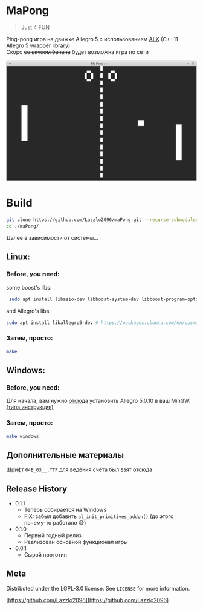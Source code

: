 # MaPong
> Just 4 FUN

Ping-pong игра на движке Allegro 5 с использованием [ALX](https://github.com/axilmar/ALX) (C++11 Allegro 5 wrapper library)
<br>Скоро ~~со вкусом банана~~ будет возможна игра по сети

![](maPong_screenshot.png)
# Build
```sh
git clone https://github.com/Lazzlo2096/maPong.git --recurse-submodules --shallow-submodules
cd ./maPong/
```
Далее в зависимости от системы...
## Linux:
### Before, you need:
some boost's libs:
```sh
 sudo apt install libasio-dev libboost-system-dev libboost-program-options-dev #sudo apt-get install libboost-all-dev # apt search boost # https://stackoverflow.com/a/12578564
```
and Allegro's libs:
```sh
sudo apt install liballegro5-dev # https://packages.ubuntu.com/en/cosmic/liballegro5-dev
```
### Затем, просто:
```sh
make
```
## Windows:
### Before, you need:
Для начала, вам нужно [отсюда](https://www.allegro.cc/files/?v=5.0) установить Allegro 5.0.10 в ваш MinGW. [(типа инструкция)](https://www.allegro.cc/forums/thread/611687)
### Затем, просто:
```sh
make windows
```

## Дополнительные материалы

Шрифт ``04B_03__.TTF`` для ведения счёта был взят [отсюда](http://dsg4.com/04/extra/bitmap/)

## Release History

<!-- * 0.2.1
    * CHANGE: Update docs (module code remains unchanged)
* 0.2.0
    * CHANGE: Remove `setDefaultXYZ()`
    * ADD: Add `init()`
* 0.1.1
    * FIX: Crash when calling `baz()` (Thanks @GenerousContributorName!) -->
* 0.1.1
    * Теперь собирается на Windows
    * FIX: забыл добавить ``al_init_primitives_addon()`` (до этого почему-то работало 😅)
* 0.1.0
    * Первый годный релиз
    * Реализован основной функционал игры
* 0.0.1
    * Сырой прототип

## Meta

Distributed under the LGPL-3.0 license. See ``LICENSE`` for more information.

[https://github.com/Lazzlo2096](https://github.com/Lazzlo2096)

